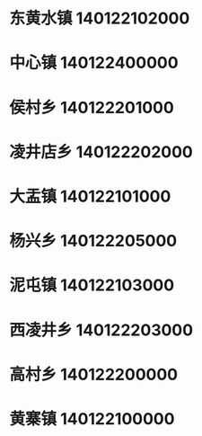 # 东黄水镇 140122102000
# 中心镇 140122400000
# 侯村乡 140122201000
# 凌井店乡 140122202000
# 大盂镇 140122101000
# 杨兴乡 140122205000
# 泥屯镇 140122103000
# 西凌井乡 140122203000
# 高村乡 140122200000
# 黄寨镇 140122100000
